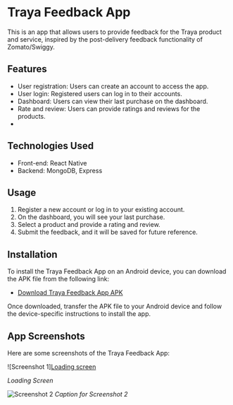 # Traya Feedback App

This is an app that allows users to provide feedback for the Traya product and service, inspired by the post-delivery feedback functionality of Zomato/Swiggy.


## Features

- User registration: Users can create an account to access the app.
- User login: Registered users can log in to their accounts.
- Dashboard: Users can view their last purchase on the dashboard.
- Rate and review: Users can provide ratings and reviews for the products.
- 

## Technologies Used

- Front-end: React Native
- Backend: MongoDB, Express


## Usage

1. Register a new account or log in to your existing account.
2. On the dashboard, you will see your last purchase.
3. Select a product and provide a rating and review.
4. Submit the feedback, and it will be saved for future reference.


## Installation

To install the Traya Feedback App on an Android device, you can download the APK file from the following link:

- [Download Traya Feedback App APK](https://drive.google.com/drive/folders/13907GLbhBeIo1jjSExwTk6v1F_OcKHBB?usp=drive_link)

Once downloaded, transfer the APK file to your Android device and follow the device-specific instructions to install the app.


## App Screenshots

Here are some screenshots of the Traya Feedback App:

![Screenshot 1][Loading screen](https://github.com/Shanoor24/traya-assignment/assets/77038788/d8e6c68a-6d9c-4711-97b1-886b4c9a62d2)

*Loading Screen*

![Screenshot 2](screenshots/screenshot2.png)
*Caption for Screenshot 2*
